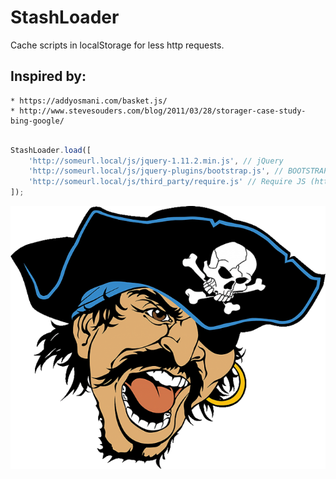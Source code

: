# StashLoader
Cache scripts in localStorage for less http requests.

## Inspired by:
	* https://addyosmani.com/basket.js/
	* http://www.stevesouders.com/blog/2011/03/28/storager-case-study-bing-google/

```JavaScript

StashLoader.load([
	'http://someurl.local/js/jquery-1.11.2.min.js', // jQuery
	'http://someurl.local/js/jquery-plugins/bootstrap.js', // BOOTSTRAP
	'http://someurl.local/js/third_party/require.js' // Require JS (http://requirejs.org/)
]);

```

<img src="https://raw.githubusercontent.com/rafaelgandi/StashLoader/master/stashloader.png">
